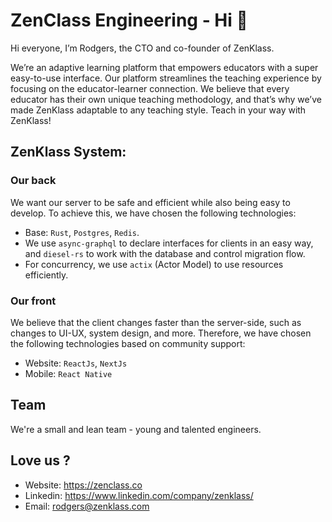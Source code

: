 # ZenClass Engineering - Hi 👋

Hi everyone, I’m Rodgers, the CTO and co-founder of ZenKlass.

We’re an adaptive learning platform that empowers educators with a super easy-to-use interface. Our platform streamlines the teaching experience by focusing on the educator-learner connection. We believe that every educator has their own unique teaching methodology, and that’s why we’ve made ZenKlass adaptable to any teaching style. Teach in your way with ZenKlass!

## ZenKlass System:

### Our back
We want our server to be safe and efficient while also being easy to develop. To achieve this, we have chosen the following technologies:

- Base: `Rust`, `Postgres`, `Redis`.
- We use `async-graphql` to declare interfaces for clients in an easy way, and `diesel-rs` to work with the database and control migration flow.
- For concurrency, we use `actix` (Actor Model) to use resources efficiently.


### Our front

We believe that the client changes faster than the server-side, such as changes to UI-UX, system design, and more. Therefore, we have chosen the following technologies based on community support:

- Website: `ReactJs`, `NextJs`
- Mobile: `React Native`

## Team
We're a small and lean team - young and talented engineers.

## Love us ?
- Website: https://zenclass.co
- Linkedin: https://www.linkedin.com/company/zenklass/
- Email: rodgers@zenklass.com
